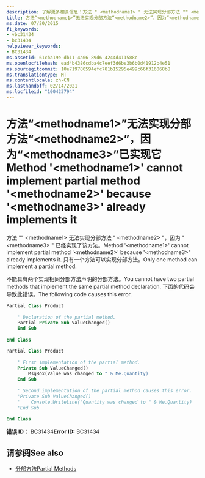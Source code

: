 ```yaml
---
description: 了解更多相关信息：方法 " <methodname1> " 无法实现分部方法 "" <methodname2> ，因为 " <methodname3> " 已经实现了它
title: 方法“<methodname1>”无法实现分部方法“<methodname2>”，因为“<methodname3>”已实现它
ms.date: 07/20/2015
f1_keywords:
- vbc31434
- bc31434
helpviewer_keywords:
- BC31434
ms.assetid: 61cba19e-db11-4a06-89d6-4244d411588c
ms.openlocfilehash: ead4b4386cdba4c7eef3d6be3b6b0d41912b4e51
ms.sourcegitcommit: 10e719780594efc781b15295e499c66f316068b8
ms.translationtype: MT
ms.contentlocale: zh-CN
ms.lasthandoff: 02/14/2021
ms.locfileid: "100423794"
---
```

# <a name="method-methodname1-cannot-implement-partial-method-methodname2-because-methodname3-already-implements-it"></a><span data-ttu-id="90150-103">方法“\<methodname1>”无法实现分部方法“\<methodname2>”，因为“\<methodname3>”已实现它</span><span class="sxs-lookup"><span data-stu-id="90150-103">Method '\<methodname1>' cannot implement partial method '\<methodname2>' because '\<methodname3>' already implements it</span></span>

<span data-ttu-id="90150-104">方法 "" \<methodname1> 无法实现分部方法 " \<methodname2> "，因为 " \<methodname3> " 已经实现了该方法。</span><span class="sxs-lookup"><span data-stu-id="90150-104">Method '\<methodname1>' cannot implement partial method '\<methodname2>' because '\<methodname3>' already implements it.</span></span> <span data-ttu-id="90150-105">只有一个方法可以实现分部方法。</span><span class="sxs-lookup"><span data-stu-id="90150-105">Only one method can implement a partial method.</span></span>  
  
 <span data-ttu-id="90150-106">不能具有两个实现相同分部方法声明的分部方法。</span><span class="sxs-lookup"><span data-stu-id="90150-106">You cannot have two partial methods that implement the same partial method declaration.</span></span> <span data-ttu-id="90150-107">下面的代码会导致此错误。</span><span class="sxs-lookup"><span data-stu-id="90150-107">The following code causes this error.</span></span>  
  
```vb  
Partial Class Product  
  
    ' Declaration of the partial method.  
    Partial Private Sub ValueChanged()  
    End Sub  
  
End Class  
```  
  
```vb  
Partial Class Product  
  
    ' First implementation of the partial method.  
    Private Sub ValueChanged()  
        MsgBox(Value was changed to " & Me.Quantity)  
    End Sub  
  
    ' Second implementation of the partial method causes this error.  
    'Private Sub ValueChanged()  
    '    Console.WriteLine("Quantity was changed to " & Me.Quantity)  
    'End Sub  
  
End Class  
```  
  
 <span data-ttu-id="90150-108">**错误 ID：** BC31434</span><span class="sxs-lookup"><span data-stu-id="90150-108">**Error ID:** BC31434</span></span>  
  
## <a name="see-also"></a><span data-ttu-id="90150-109">请参阅</span><span class="sxs-lookup"><span data-stu-id="90150-109">See also</span></span>

- [<span data-ttu-id="90150-110">分部方法</span><span class="sxs-lookup"><span data-stu-id="90150-110">Partial Methods</span></span>](../programming-guide/language-features/procedures/partial-methods.md)
